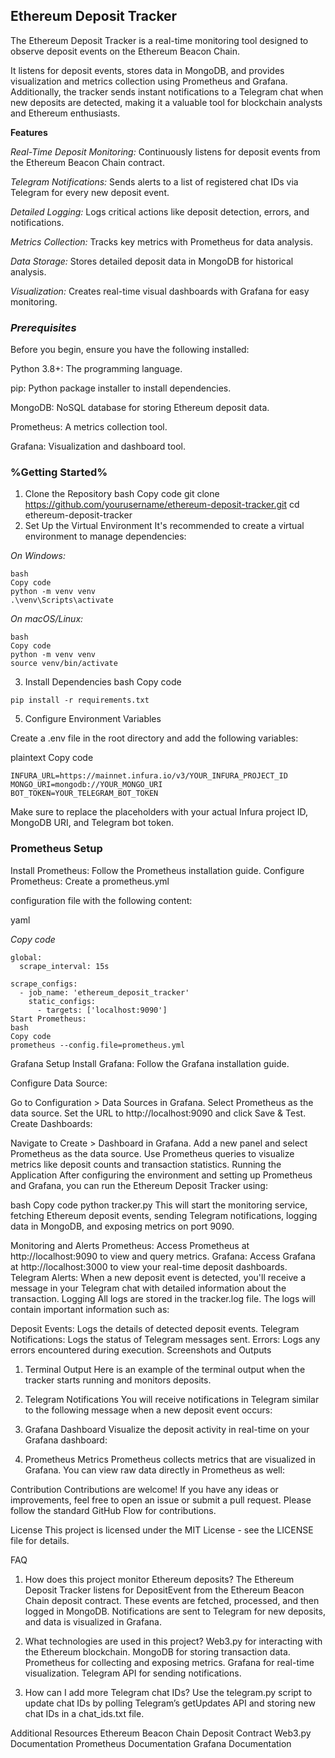 ## **Ethereum Deposit Tracker**


The Ethereum Deposit Tracker is a real-time monitoring tool designed to observe deposit events on the Ethereum Beacon Chain. 

It listens for deposit events, stores data in MongoDB, and provides visualization and metrics collection using Prometheus and Grafana. Additionally, the tracker sends instant notifications to a Telegram chat when new deposits are detected, making it a valuable tool for blockchain analysts and Ethereum enthusiasts.<br>

**Features**

*Real-Time Deposit Monitoring:* Continuously listens for deposit events from the Ethereum Beacon Chain contract.<br>

*Telegram Notifications:* Sends alerts to a list of registered chat IDs via Telegram for every new deposit event.

*Detailed Logging:* Logs critical actions like deposit detection, errors, and notifications.

*Metrics Collection:* Tracks key metrics with Prometheus for data analysis.

*Data Storage:* Stores detailed deposit data in MongoDB for historical analysis.

*Visualization:* Creates real-time visual dashboards with Grafana for easy monitoring.


### _Prerequisites_

Before you begin, ensure you have the following installed:

Python 3.8+: The programming language.

pip: Python package installer to install dependencies.

MongoDB: NoSQL database for storing Ethereum deposit data.

Prometheus: A metrics collection tool.

Grafana: Visualization and dashboard tool.

### %Getting Started%
1. Clone the Repository
bash
Copy code
git clone https://github.com/yourusername/ethereum-deposit-tracker.git
cd ethereum-deposit-tracker
2. Set Up the Virtual Environment
It's recommended to create a virtual environment to manage dependencies:

_On Windows:_
```
bash
Copy code
python -m venv venv
.\venv\Scripts\activate
```

_On macOS/Linux:_
```
bash
Copy code
python -m venv venv
source venv/bin/activate
```

3. Install Dependencies
bash
Copy code
```
pip install -r requirements.txt
```
5. Configure Environment Variables

Create a .env file in the root directory and add the following variables:

plaintext
Copy code
```
INFURA_URL=https://mainnet.infura.io/v3/YOUR_INFURA_PROJECT_ID
MONGO_URI=mongodb://YOUR_MONGO_URI
BOT_TOKEN=YOUR_TELEGRAM_BOT_TOKEN
```

Make sure to replace the placeholders with your actual Infura project ID, MongoDB URI, and Telegram bot token.

### Prometheus Setup

Install Prometheus: Follow the Prometheus installation guide.
Configure Prometheus: 
Create a prometheus.yml 

configuration file with the following content:

yaml

_Copy code_

```
global:
  scrape_interval: 15s

scrape_configs:
  - job_name: 'ethereum_deposit_tracker'
    static_configs:
      - targets: ['localhost:9090']
Start Prometheus:
bash
Copy code
prometheus --config.file=prometheus.yml
```
Grafana Setup
Install Grafana: Follow the Grafana installation guide.

Configure Data Source:

Go to Configuration > Data Sources in Grafana.
Select Prometheus as the data source.
Set the URL to http://localhost:9090 and click Save & Test.
Create Dashboards:

Navigate to Create > Dashboard in Grafana.
Add a new panel and select Prometheus as the data source.
Use Prometheus queries to visualize metrics like deposit counts and transaction statistics.
Running the Application
After configuring the environment and setting up Prometheus and Grafana, you can run the Ethereum Deposit Tracker using:

bash
Copy code
python tracker.py
This will start the monitoring service, fetching Ethereum deposit events, sending Telegram notifications, logging data in MongoDB, and exposing metrics on port 9090.

Monitoring and Alerts
Prometheus: Access Prometheus at http://localhost:9090 to view and query metrics.
Grafana: Access Grafana at http://localhost:3000 to view your real-time deposit dashboards.
Telegram Alerts: When a new deposit event is detected, you'll receive a message in your Telegram chat with detailed information about the transaction.
Logging
All logs are stored in the tracker.log file. The logs will contain important information such as:

Deposit Events: Logs the details of detected deposit events.
Telegram Notifications: Logs the status of Telegram messages sent.
Errors: Logs any errors encountered during execution.
Screenshots and Outputs
1. Terminal Output
Here is an example of the terminal output when the tracker starts running and monitors deposits.


2. Telegram Notifications
You will receive notifications in Telegram similar to the following message when a new deposit event occurs:


3. Grafana Dashboard
Visualize the deposit activity in real-time on your Grafana dashboard:


4. Prometheus Metrics
Prometheus collects metrics that are visualized in Grafana. You can view raw data directly in Prometheus as well:


Contribution
Contributions are welcome! If you have any ideas or improvements, feel free to open an issue or submit a pull request. Please follow the standard GitHub Flow for contributions.

License
This project is licensed under the MIT License - see the LICENSE file for details.

FAQ
1. How does this project monitor Ethereum deposits?
The Ethereum Deposit Tracker listens for DepositEvent from the Ethereum Beacon Chain deposit contract. These events are fetched, processed, and then logged in MongoDB. Notifications are sent to Telegram for new deposits, and data is visualized in Grafana.

2. What technologies are used in this project?
Web3.py for interacting with the Ethereum blockchain.
MongoDB for storing transaction data.
Prometheus for collecting and exposing metrics.
Grafana for real-time visualization.
Telegram API for sending notifications.
3. How can I add more Telegram chat IDs?
Use the telegram.py script to update chat IDs by polling Telegram’s getUpdates API and storing new chat IDs in a chat_ids.txt file.

Additional Resources
Ethereum Beacon Chain Deposit Contract
Web3.py Documentation
Prometheus Documentation
Grafana Documentation
